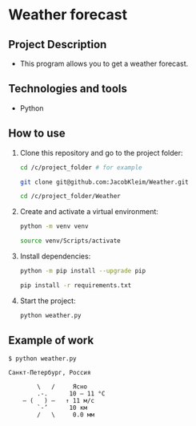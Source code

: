 # Weather forecast

## Project Description
 - This program allows you to get a weather forecast.

## Technologies and tools
 - Python

## How to use
 
1. Clone this repository and go to the project folder:
   ```bash
   cd /c/project_folder # for example

   git clone git@github.com:JacobKleim/Weather.git
   
   cd /c/project_folder/Weather
   ```
2. Сreate and activate a virtual environment:
   ```bash
   python -m venv venv 
   
   source venv/Scripts/activate
   ```

3. Install dependencies:
   ```bash
   python -m pip install --upgrade pip

   pip install -r requirements.txt
   ```

4. Start the project:
   ```bash
   python weather.py
   ```

## Example of work
    
    $ python weather.py
    
    Санкт-Петербург, Россия

            \   /     Ясно
            .-.      10 – 11 °C  
        ― (   ) ―   ↑ 11 м/с
            `-’      10 км  
            /   \     0.0 мм

